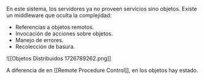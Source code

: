 En este sistema, los servidores ya no proveen servicios sino objetos. Existe un middleware que oculta la complejidad:

- Referencias a objetos remotos.
- Invocación de acciones sobre objetos.
- Manejo de errores.
- Recolección de basura.

![[Objetos Distribuidos 1726789262.png]]

A diferencia de en [[Remote Procedure Control]], en los objetos hay estado.
